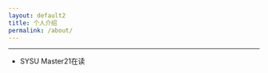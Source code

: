 ```yaml
---
layout: default2
title: 个人介绍
permalink: /about/
---
```


---
* SYSU Master21在读

[jekyll-organization]: https://github.com/jekyll
